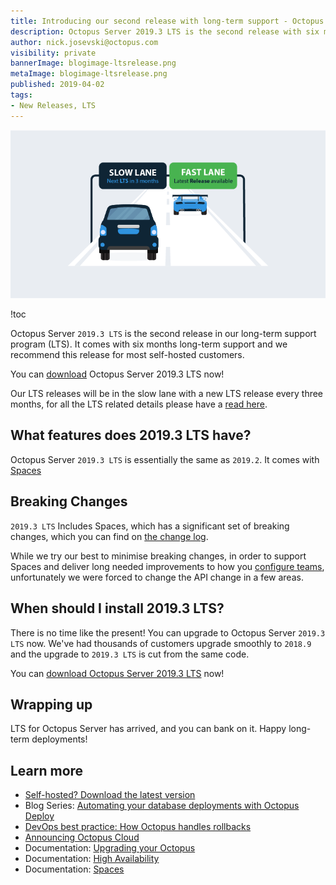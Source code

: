 ```yaml
---
title: Introducing our second release with long-term support - Octopus Server 2019.3 LTS
description: Octopus Server 2019.3 LTS is the second release with six months of long-term support. We recommend this release for most self-hosted customers.
author: nick.josevski@octopus.com
visibility: private
bannerImage: blogimage-ltsrelease.png
metaImage: blogimage-ltsrelease.png
published: 2019-04-02
tags:
- New Releases, LTS
---
```


![Cars on slow lane and fast lane](blogimage-ltsrelease.png)

!toc

Octopus Server `2019.3 LTS` is the second release in our long-term support program (LTS). It comes with six months long-term support and we recommend this release for most self-hosted customers.

You can [download](https://octopus.com/downloads) Octopus Server 2019.3 LTS now!

Our LTS releases will be in the slow lane with a new LTS release every three months, for all the LTS related details please have a [read here](https://octopus.com/docs/administration/upgrading/long-term-support).

## What features does 2019.3 LTS have?

Octopus Server `2019.3 LTS` is essentially the same as `2019.2`. It comes with [Spaces](https://octopus.com/blog/octopus-release-2019.1)

## Breaking Changes

`2019.3 LTS` Includes Spaces, which has a significant set of breaking changes, which you can find on [the change log](https://octopus.com/downloads/compare?from=2018.10.5&to=2019.2.8).

While we try our best to minimise breaking changes, in order to support Spaces and deliver long needed improvements to how you [configure teams](https://octopus.com/blog/team-configuration-improvements), unfortunately we were forced to change the API change in a few areas.

## When should I install 2019.3 LTS?

There is no time like the present! You can upgrade to Octopus Server `2019.3 LTS` now. We've had thousands of customers upgrade smoothly to `2018.9` and the upgrade to `2019.3 LTS` is cut from the same code.

You can [download Octopus Server 2019.3 LTS](https://octopus.com/downloads) now!

## Wrapping up

LTS for Octopus Server has arrived, and you can bank on it. Happy long-term deployments!

## Learn more

* [Self-hosted? Download the latest version](https://hubs.ly/H0gCMqJ0)
* Blog Series: [Automating your database deployments with Octopus Deploy](https://hubs.ly/H0gCMRR0)
* [DevOps best practice: How Octopus handles rollbacks](https://hubs.ly/H0gCMRX0)
* [Announcing Octopus Cloud](https://hubs.ly/H0gCMqM0)
* Documentation: [Upgrading your Octopus](https://hubs.ly/H0gCMS40)
* Documentation: [High Availability](https://hubs.ly/H0gCMqN0)
* Documentation: [Spaces](https://hubs.ly/H0gCMSb0)
